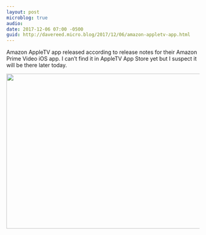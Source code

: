 ```yaml
---
layout: post
microblog: true
audio: 
date: 2017-12-06 07:00 -0500
guid: http://davereed.micro.blog/2017/12/06/amazon-appletv-app.html
---
```

Amazon AppleTV app released according to release notes for their Amazon Prime Video iOS app. I can’t find it in AppleTV App Store yet but I suspect it will be there later today. 

<img src="http://davereed.micro.blog/uploads/2017/faa0b8c703.jpg" width="600" height="405" />
